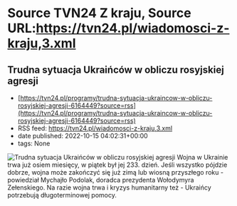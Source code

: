 # Source TVN24 Z kraju, Source URL:https://tvn24.pl/wiadomosci-z-kraju,3.xml

## Trudna sytuacja Ukraińców w obliczu rosyjskiej agresji
 - [https://tvn24.pl/programy/trudna-sytuacja-ukraincow-w-obliczu-rosyjskiej-agresji-6164449?source=rss](https://tvn24.pl/programy/trudna-sytuacja-ukraincow-w-obliczu-rosyjskiej-agresji-6164449?source=rss)
 - RSS feed: https://tvn24.pl/wiadomosci-z-kraju,3.xml
 - date published: 2022-10-15 04:02:31+00:00
 - tags: None

<img alt="Trudna sytuacja Ukraińców w obliczu rosyjskiej agresji" src="https://tvn24.pl/najnowsze/cdn-zdjecie-4u4ne6-piestrzynska-6164439/alternates/LANDSCAPE_1280" />
    Wojna w Ukrainie trwa już osiem miesięcy, w piątek był jej 233. dzień. Jeśli wszystko pójdzie dobrze, wojna może zakończyć się już zimą lub wiosną przyszłego roku - powiedział Mychajło Podolak, doradca prezydenta Wołodymyra Zełenskiego. Na razie wojna trwa i kryzys humanitarny też - Ukraińcy potrzebują długoterminowej pomocy. 
